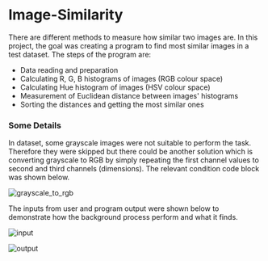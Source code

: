 # Image-Similarity

There are different methods to measure how similar two images are. In this project, the goal was creating a program to find most similar images in a test dataset. The steps of
the program are:

- Data reading and preparation
- Calculating R, G, B histograms of images (RGB colour space)
- Calculating Hue histogram of images (HSV colour space)
- Measurement of Euclidean distance between images' histograms
- Sorting the distances and getting the most similar ones

### Some Details

In dataset, some grayscale images were not suitable to perform the task. Therefore they were skipped but there could be another solution which is converting grayscale to RGB
by simply repeating the first channel values to second and third channels (dimensions). The relevant condition code block was shown below.

![grayscale_to_rgb](https://user-images.githubusercontent.com/57035819/150499567-3fd45993-e2a3-47cd-9c15-0ec45dc96ef4.png)

The inputs from user and program output were shown below to demonstrate how the background process perform and what it finds.

![input](https://user-images.githubusercontent.com/57035819/150499888-4df1111a-876a-4ef6-94bb-bbb0da229bb5.png)

![output](https://user-images.githubusercontent.com/57035819/150499913-62b11852-24c5-48c0-b774-bfc5b5706adf.png)
